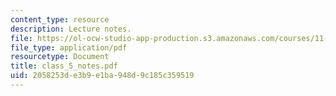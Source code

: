 ```yaml
---
content_type: resource
description: Lecture notes.
file: https://ol-ocw-studio-app-production.s3.amazonaws.com/courses/11-439-revitalizing-urban-main-streets-mission-hill-egleston-square-boston-spring-2003/2058253de3b9e1ba948d9c185c359519_class_5_notes.pdf
file_type: application/pdf
resourcetype: Document
title: class_5_notes.pdf
uid: 2058253d-e3b9-e1ba-948d-9c185c359519
---
```


